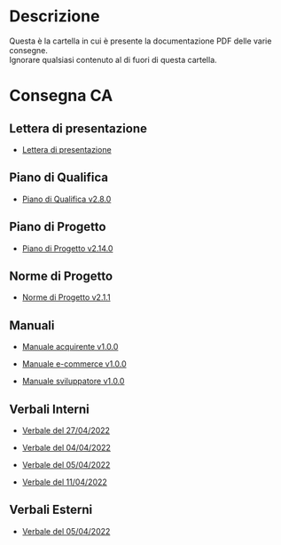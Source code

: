 # Descrizione
Questa è la cartella in cui è presente la documentazione PDF delle varie consegne.  
Ignorare qualsiasi contenuto al di fuori di questa cartella.

# Consegna CA

## Lettera di presentazione
- [Lettera di presentazione](esterni/lettera_di_presentazione.pdf)

## Piano di Qualifica
- [Piano di Qualifica v2.8.0](esterni/piano_di_qualifica_v2.8.0.pdf)

## Piano di Progetto
- [Piano di Progetto v2.14.0](esterni/piano_di_progetto_v2.14.0.pdf)

## Norme di Progetto
- [Norme di Progetto v2.1.1](interni/norme_di_progetto_v2.1.1.pdf)

## Manuali
- [Manuale acquirente v1.0.0](esterni/manuale_acquirente_v1.0.0.pdf)

- [Manuale e-commerce v1.0.0](esterni/manuale_e-commerce_v1.0.0.pdf)

- [Manuale sviluppatore v1.0.0](esterni/manuale_sviluppatore_v1.0.0.pdf)

## Verbali Interni
- [Verbale del 27/04/2022](interni/verbali/2022_04_27_I.pdf)

- [Verbale del 04/04/2022](interni/verbali/2022_05_04_I.pdf)

- [Verbale del 05/04/2022](interni/verbali/2022_05_05_I.pdf)

- [Verbale del 11/04/2022](interni/verbali/2022_05_11_I.pdf)

## Verbali Esterni
- [Verbale del 05/04/2022](esterni/verbali/2022_05_05_E.pdf)